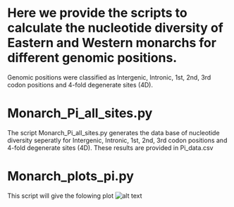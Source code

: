 # Here we provide the scripts to calculate the nucleotide diversity of  Eastern and Western monarchs for different genomic positions. 

Genomic positions were classified as Intergenic, Intronic, 1st, 2nd, 3rd codon positions and 4-fold degenerate sites (4D).

# Monarch_Pi_all_sites.py
The script Monarch_Pi_all_sites.py generates the data base of nucleotide diversity seperatly for Intergenic, Intronic, 1st, 2nd, 3rd codon positions and 4-fold degenerate sites (4D). These results are provided in Pi_data.csv

# Monarch_plots_pi.py
This script will give the folowing plot
![alt text](https://github.com/venta380/Monarch_genomics/blob/master/Nucleotide%20diversity/Screenshot%202020-01-27%2012.34.54.png "Logo Title Text 1")

